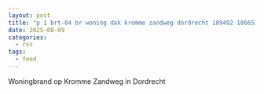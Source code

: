 ```yaml
---
layout: post
title: "p 1 brt-04 br woning dak kromme zandweg dordrecht 189492 186651 186631 186531"
date: 2025-08-09
categories: 
  - rss
tags: 
  - feed
---
```


Woningbrand op Kromme Zandweg in Dordrecht
